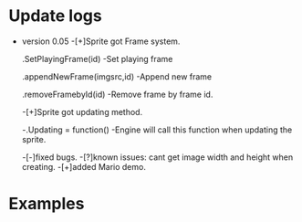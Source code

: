 <h1>Update logs</h1>

- version 0.05
	-[+]Sprite got Frame system.
		<p>.SetPlayingFrame(id) -Set playing frame </p>
		<p>.appendNewFrame(imgsrc,id) -Append new frame</p>
		<p>.removeFramebyId(id) -Remove frame by frame id.</p>
	-[+]Sprite got updating method.
		<p>-.Updating = function() -Engine will call this function when updating the sprite.</p>
	-[-]fixed bugs.
	-[?]known issues: cant get image width and height when creating.
	-[+]added Mario demo.

<h1>Examples</h2>

